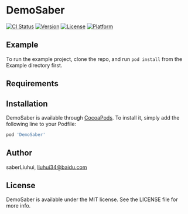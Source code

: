 # DemoSaber

[![CI Status](https://img.shields.io/travis/saberLiuhui/DemoSaber.svg?style=flat)](https://travis-ci.org/saberLiuhui/DemoSaber)
[![Version](https://img.shields.io/cocoapods/v/DemoSaber.svg?style=flat)](https://cocoapods.org/pods/DemoSaber)
[![License](https://img.shields.io/cocoapods/l/DemoSaber.svg?style=flat)](https://cocoapods.org/pods/DemoSaber)
[![Platform](https://img.shields.io/cocoapods/p/DemoSaber.svg?style=flat)](https://cocoapods.org/pods/DemoSaber)

## Example

To run the example project, clone the repo, and run `pod install` from the Example directory first.

## Requirements

## Installation

DemoSaber is available through [CocoaPods](https://cocoapods.org). To install
it, simply add the following line to your Podfile:

```ruby
pod 'DemoSaber'
```

## Author

saberLiuhui, liuhui34@baidu.com

## License

DemoSaber is available under the MIT license. See the LICENSE file for more info.
